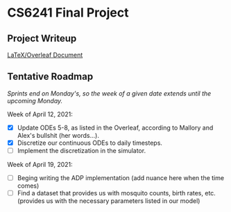 # CS6241 Final Project

## Project Writeup
[LaTeX/Overleaf Document](https://www.overleaf.com/project/606cc61f5dd3032baaecb476)

## Tentative Roadmap
*Sprints end on Monday's, so the week of a given date extends until the upcoming Monday.*

Week of April 12, 2021:
- [X] Update ODEs 5-8, as listed in the Overleaf, according to Mallory and Alex's bullshit (her words...).
- [X] Discretize our continuous ODEs to daily timesteps.
- [ ] Implement the discretization in the simulator.

Week of April 19, 2021:
- [ ] Beging writing the ADP implementation (add nuance here when the time comes)
- [ ] Find a dataset that provides us with mosquito counts, birth rates, etc. (provides us with the necessary parameters listed in our model)
